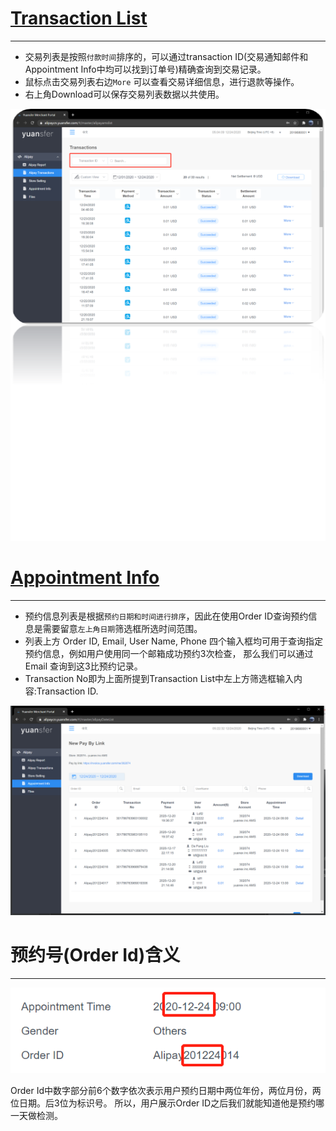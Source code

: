 
# [Transaction List](https://alipaycn.yuansfer.com/#/master/alipayamslist)

---
* 交易列表是按照`付款时间`排序的，可以通过transaction ID(交易通知邮件和Appointment Info中均可以找到订单号)精确查询到交易记录。
* 鼠标点击交易列表右边`More` 可以查看交易详细信息，进行退款等操作。
* 右上角Download可以保存交易列表数据以共使用。

![Transaction](./img/transaction_list.png)

# [Appointment Info](https://alipaycn.yuansfer.com/#/master/alipayDateList)

---
* 预约信息列表是根据`预约日期和时间进行排序`，因此在使用Order ID查询预约信息是需要留意`左上角日期`筛选框所选时间范围。
* 列表上方 Order ID, Email, User Name, Phone 四个输入框均可用于查询指定预约信息，例如用户使用同一个邮箱成功预约3次检查，
那么我们可以通过Email 查询到这3比预约记录。
* Transaction No即为上面所提到Transaction List中左上方筛选框输入内容:Transaction ID.

![Appointment Info](./img/appointment_info.png)


# 预约号(Order Id)含义

---
![Order ID](./img/order_id_rule.png)

Order Id中数字部分前6个数字依次表示用户预约日期中两位年份，两位月份，两位日期。后3位为标识号。
所以，用户展示Order ID之后我们就能知道他是预约哪一天做检测。

